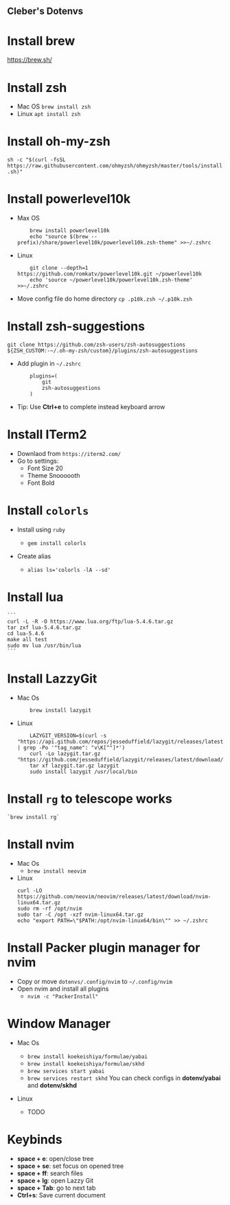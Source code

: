 ## Cleber's Dotenvs

# Install brew

https://brew.sh/

# Install zsh

- Mac OS
  `brew install zsh`
- Linux
  `apt install zsh`

# Install oh-my-zsh

`sh -c "$(curl -fsSL https://raw.githubusercontent.com/ohmyzsh/ohmyzsh/master/tools/install.sh)"`

# Install powerlevel10k

- Max OS
  ```
      brew install powerlevel10k
      echo "source $(brew --prefix)/share/powerlevel10k/powerlevel10k.zsh-theme" >>~/.zshrc
  ```
- Linux
  ```
      git clone --depth=1 https://github.com/romkatv/powerlevel10k.git ~/powerlevel10k
      echo 'source ~/powerlevel10k/powerlevel10k.zsh-theme' >>~/.zshrc
  ```
- Move config file do home directory
  `cp .p10k.zsh ~/.p10k.zsh`

# Install zsh-suggestions

`git clone https://github.com/zsh-users/zsh-autosuggestions ${ZSH_CUSTOM:-~/.oh-my-zsh/custom}/plugins/zsh-autosuggestions`

- Add plugin in `~/.zshrc`

  ```
      plugins=(
          git
          zsh-autosuggestions
      )
  ```

- Tip: Use **Ctrl+e** to complete instead keyboard arrow

# Install ITerm2

- Downlaod from `https://iterm2.com/`
- Go to settings:
  - Font Size 20
  - Theme Snoooooth
  - Font Bold

# Install `colorls`

- Install using `ruby`

  - `gem install colorls`

- Create alias
  - `alias ls='colorls -lA --sd'`

# Install **lua**

    ```
    curl -L -R -O https://www.lua.org/ftp/lua-5.4.6.tar.gz
    tar zxf lua-5.4.6.tar.gz
    cd lua-5.4.6
    make all test
    sudo mv lua /usr/bin/lua
    ```

# Install **LazzyGit**

- Mac Os
  ```
      brew install lazygit
  ```
- Linux

  ```
      LAZYGIT_VERSION=$(curl -s "https://api.github.com/repos/jesseduffield/lazygit/releases/latest" | grep -Po '"tag_name": "v\K[^"]*')
      curl -Lo lazygit.tar.gz "https://github.com/jesseduffield/lazygit/releases/latest/download/lazygit_${LAZYGIT_VERSION}_Linux_x86_64.tar.gz"
      tar xf lazygit.tar.gz lazygit
      sudo install lazygit /usr/local/bin
  ```

# Install `rg` to **telescope** works

    `brew install rg`

# Install **nvim**

- Mac Os
  - `brew install neovim`
- Linux
  ```
  curl -LO https://github.com/neovim/neovim/releases/latest/download/nvim-linux64.tar.gz
  sudo rm -rf /opt/nvim
  sudo tar -C /opt -xzf nvim-linux64.tar.gz
  echo "export PATH=\"$PATH:/opt/nvim-linux64/bin\"" >> ~/.zshrc
  ```

# Install **Packer** plugin manager for nvim

- Copy or move `dotenvs/.config/nvim` to `~/.config/nvim`
- Open nvim and install all plugins
  - `nvim -c "PackerInstall"`

# Window Manager

- Mac Os

  - `brew install koekeishiya/formulae/yabai`
  - `brew install koekeishiya/formulae/skhd`
  - `brew services start yabai`
  - `brew services restart skhd`
    You can check configs in **dotenv/yabai** and **dotenv/skhd**

- Linux
  - TODO

# Keybinds

- **space + e**: open/close tree
- **space + se**: set focus on opened tree
- **space + ff**: search files
- **space + lg**: open Lazzy Git
- **space + Tab**: go to next tab
- **Ctrl+s**: Save current document
